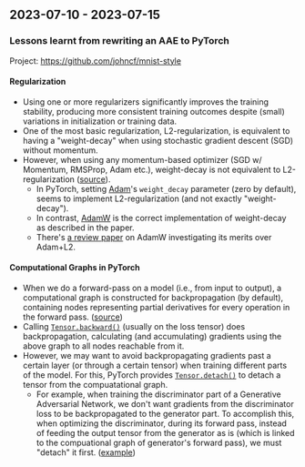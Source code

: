 ## 2023-07-10 - 2023-07-15

### Lessons learnt from rewriting an AAE to PyTorch

Project: <https://github.com/johncf/mnist-style>

#### Regularization

- Using one or more regularizers significantly improves the training stability, producing more consistent training outcomes despite (small) variations in initialization or training data.
- One of the most basic regularization, L2-regularization, is equivalent to having a "weight-decay" when using stochastic gradient descent (SGD) without momentum.
- However, when using any momentum-based optimizer (SGD w/ Momentum, RMSProp, Adam etc.), weight-decay is not equivalent to L2-regularization ([source](https://arxiv.org/abs/1711.05101)).
  - In PyTorch, setting [Adam](https://pytorch.org/docs/stable/generated/torch.optim.Adam.html)'s `weight_decay` parameter (zero by default), seems to implement L2-regularization (and not exactly "weight-decay").
  - In contrast, [AdamW](https://pytorch.org/docs/stable/generated/torch.optim.AdamW.html) is the correct implementation of weight-decay as described in the paper.
  - There's [a review paper](https://arxiv.org/abs/2202.00089) on AdamW investigating its merits over Adam+L2.

#### Computational Graphs in PyTorch

- When we do a forward-pass on a model (i.e., from input to output), a computational graph is constructed for backpropagation (by default), containing nodes representing partial derivatives for every operation in the forward pass. ([source](https://pytorch.org/blog/overview-of-pytorch-autograd-engine/))
- Calling [`Tensor.backward()`](https://pytorch.org/docs/stable/generated/torch.Tensor.backward.html) (usually on the loss tensor) does backpropagation, calculating (and accumulating) gradients using the above graph to all nodes reachable from it.
- However, we may want to avoid backpropagating gradients past a certain layer (or through a certain tensor) when training different parts of the model. For this, PyTorch provides [`Tensor.detach()`](https://pytorch.org/docs/stable/generated/torch.Tensor.detach.html) to detach a tensor from the compuatational graph.
  - For example, when training the discriminator part of a Generative Adversarial Network, we don't want gradients from the discriminator loss to be backpropagated to the generator part. To accomplish this, when optimizing the discriminator, during its forward pass, instead of feeding the output tensor from the generator as is (which is linked to the compuational graph of generator's forward pass), we must "detach" it first. ([example](https://github.com/johncf/mnist-style/blob/1fc3c9b/mnist_style/tool/train_aae.py#L134))
